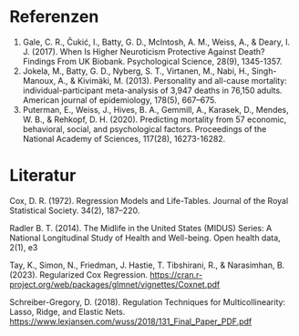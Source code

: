 # Referenzen

1) Gale, C. R., Čukić, I., Batty, G. D., McIntosh, A. M., Weiss, A., & Deary, I. J. (2017). When Is Higher Neuroticism Protective Against Death? Findings From UK Biobank. Psychological Science, 28(9), 1345-1357.  
2) Jokela, M., Batty, G. D., Nyberg, S. T., Virtanen, M., Nabi, H., Singh-Manoux, A., & Kivimäki, M. (2013). Personality and all-cause mortality: individual-participant meta-analysis of 3,947 deaths in 76,150 adults. American journal of epidemiology, 178(5), 667–675.  
3) Puterman, E., Weiss, J., Hives, B. A., Gemmill, A., Karasek, D., Mendes, W. B., & Rehkopf, D. H. (2020). Predicting mortality from 57 economic, behavioral, social, and psychological factors. Proceedings of the National Academy of Sciences, 117(28), 16273-16282.  

# Literatur

Cox, D. R. (1972). Regression Models and Life-Tables. Journal of the Royal Statistical Society. 34(2), 187–220.  

Radler B. T. (2014). The Midlife in the United States (MIDUS) Series: A National Longitudinal Study of Health and Well-being. Open health data, 2(1), e3

Tay, K., Simon, N., Friedman, J. Hastie, T. Tibshirani, R., & Narasimhan, B. (2023). Regularized Cox Regression. https://cran.r-project.org/web/packages/glmnet/vignettes/Coxnet.pdf  

Schreiber-Gregory, D. (2018). Regulation Techniques for Multicollinearity: Lasso, Ridge, and Elastic Nets. https://www.lexjansen.com/wuss/2018/131_Final_Paper_PDF.pdf